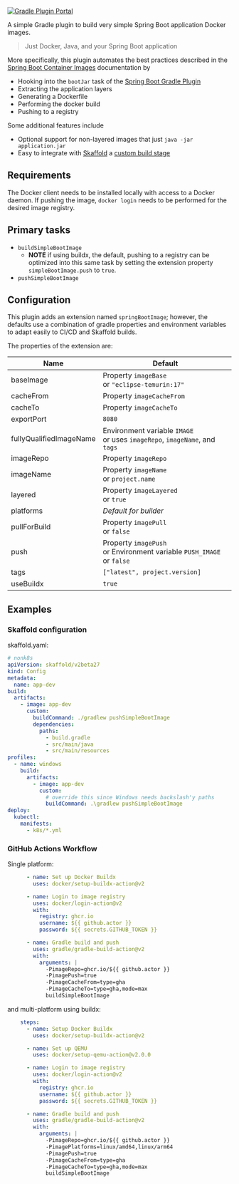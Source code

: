 [![Gradle Plugin Portal](https://img.shields.io/gradle-plugin-portal/v/io.github.itzg.simple-boot-image)](https://plugins.gradle.org/plugin/io.github.itzg.simple-boot-image)

A simple Gradle plugin to build very simple Spring Boot application Docker images.

> Just Docker, Java, and your Spring Boot application

More specifically, this plugin automates the best practices described in the [Spring Boot Container Images](https://docs.spring.io/spring-boot/docs/current/reference/html/container-images.html) documentation by
- Hooking into the `bootJar` task of the [Spring Boot Gradle Plugin](https://docs.spring.io/spring-boot/docs/current/reference/html/build-tool-plugins.html#build-tool-plugins.gradle)
- Extracting the application layers
- Generating a Dockerfile
- Performing the docker build
- Pushing to a registry

Some additional features include
- Optional support for non-layered images that just `java -jar application.jar`
- Easy to integrate with [Skaffold](https://skaffold.dev/) a [custom build stage](https://skaffold.dev/docs/pipeline-stages/builders/custom/)

## Requirements

The Docker client needs to be installed locally with access to a Docker daemon. If pushing the image, `docker login` needs to be performed for the desired image registry.

## Primary tasks

- `buildSimpleBootImage`
  - **NOTE** if using buildx, the default, pushing to a registry can be optimized into this same task by setting the extension property `simpleBootImage.push` to `true`.
- `pushSimpleBootImage`

## Configuration

This plugin adds an extension named `springBootImage`; however, the defaults use a combination of gradle properties and environment variables to adapt easily to CI/CD and Skaffold builds.

The properties of the extension are:

| Name                    | Default                                                                       |
|-------------------------|-------------------------------------------------------------------------------|
| baseImage               | Property `imageBase`<br/>or `"eclipse-temurin:17"`                            |
| cacheFrom               | Property `imageCacheFrom`                                                     |
| cacheTo                 | Property `imageCacheTo`                                                       |
| exportPort              | `8080`                                                                        |
| fullyQualifiedImageName | Environment variable `IMAGE`<br/>or uses `imageRepo`, `imageName`, and `tags` |
| imageRepo               | Property `imageRepo`                                                          |
| imageName               | Property `imageName`<br/>or `project.name`                                    |
| layered                 | Property `imageLayered`<br/>or `true`                                         |
| platforms               | _Default for builder_                                                         |
| pullForBuild            | Property `imagePull`<br/>or `false`                                           |
| push                    | Property `imagePush`<br/>or Environment variable `PUSH_IMAGE`<br/>or `false`  |
| tags                    | `["latest", project.version]`                                                 |
| useBuildx               | `true`                                                                        |

## Examples

### Skaffold configuration

skaffold.yaml:
```yaml
# nonk8s
apiVersion: skaffold/v2beta27
kind: Config
metadata:
  name: app-dev
build:
  artifacts:
    - image: app-dev
      custom:
        buildCommand: ./gradlew pushSimpleBootImage
        dependencies:
          paths:
            - build.gradle
            - src/main/java
            - src/main/resources
profiles:
  - name: windows
    build:
      artifacts:
        - image: app-dev
          custom:
            # override this since Windows needs backslash'y paths
            buildCommand: .\gradlew pushSimpleBootImage
deploy:
  kubectl:
    manifests:
      - k8s/*.yml
```

### GitHub Actions Workflow

Single platform:
```yaml
      - name: Set up Docker Buildx
        uses: docker/setup-buildx-action@v2

      - name: Login to image registry
        uses: docker/login-action@v2
        with:
          registry: ghcr.io
          username: ${{ github.actor }}
          password: ${{ secrets.GITHUB_TOKEN }}

      - name: Gradle build and push
        uses: gradle/gradle-build-action@v2
        with:
          arguments: |
            -PimageRepo=ghcr.io/${{ github.actor }}
            -PimagePush=true 
            -PimageCacheFrom=type=gha
            -PimageCacheTo=type=gha,mode=max
            buildSimpleBootImage
```

and multi-platform using buildx:
```yaml
    steps:
      - name: Setup Docker Buildx
        uses: docker/setup-buildx-action@v2

      - name: Set up QEMU
        uses: docker/setup-qemu-action@v2.0.0

      - name: Login to image registry
        uses: docker/login-action@v2
        with:
          registry: ghcr.io
          username: ${{ github.actor }}
          password: ${{ secrets.GITHUB_TOKEN }}

      - name: Gradle build and push
        uses: gradle/gradle-build-action@v2
        with:
          arguments: |
            -PimageRepo=ghcr.io/${{ github.actor }}
            -PimagePlatforms=linux/amd64,linux/arm64
            -PimagePush=true 
            -PimageCacheFrom=type=gha
            -PimageCacheTo=type=gha,mode=max
            buildSimpleBootImage

```